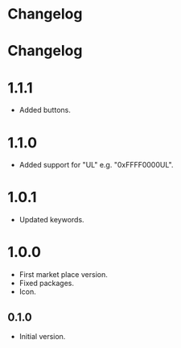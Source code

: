# Changelog

# Changelog

# 1.1.1
- Added buttons.

# 1.1.0
- Added support for "UL" e.g. "0xFFFF0000UL".

# 1.0.1
- Updated keywords.

# 1.0.0
- First market place version.
- Fixed packages.
- Icon.

## 0.1.0
- Initial version.

